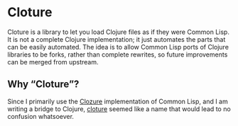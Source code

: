 # Cloture

Cloture is a library to let you load Clojure files as if they were Common Lisp. It is not a complete Clojure implementation; it just  automates the parts that can be easily automated. The idea is to allow Common Lisp ports of Clojure libraries to be forks, rather than complete rewrites, so future improvements can be merged from upstream.

## Why “Cloture”?

Since I primarily use the [Clozure][] implementation of Common Lisp, and I am writing a bridge to Clojure, [cloture][] seemed like a name that would lead to no confusion whatsoever.

[Clozure]: https://ccl.clozure.com/docs/ccl.html
[cloture]: https://en.wikipedia.org/wiki/Cloture
